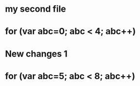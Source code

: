 #  my second file
#   for (var abc=0; abc < 4; abc++)



# New changes 1
# for (var abc=5; abc < 8; abc++)
